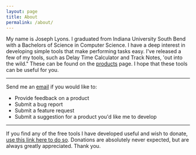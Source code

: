```yaml
---
layout: page
title: About
permalink: /about/
---
```


My name is Joseph Lyons.  I graduated from Indiana University South Bend with a Bachelors of Science in Computer Science.  I have a deep interest in developing simple tools that make performing tasks easy.  I've released a few of my tools, such as Delay Time Calculator and Track Notes, 'out into the wild."  These can be found on the [products](/products/) page.  I hope that these tools can be useful for you.

---

Send me an [email](josephtlyons@gmail.com) if you would like to:
- Provide feedback on a product
- Submit a bug report
- Submit a feature request
- Submit a suggestion for a product you'd like me to develop

---

If you find any of the free tools I have developed useful and wish to donate, [use this link here to do so](https://www.paypal.me/JosephTimothyLyons/1).  Donations are absolutely never expected, but are always greatly appreciated.  Thank you.
